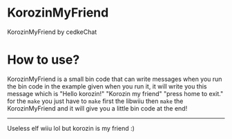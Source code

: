 # KorozinMyFriend
KorozinMyFriend by cedkeChat

# How to use?
KorozinMyFriend is a small bin code that can write messages when you run the bin code in the example 
given when you run it, it will write you this message which is "Hello korozin!" "Korozin my friend" 
"press home to exit." for the ```make``` you just have to ```make``` first the libwiiu then 
```make``` the KorozinMyFriend and it will give you a little bin code at the end!
______________________________________________________________________________________
Useless elf wiiu lol but korozin is my friend :)
